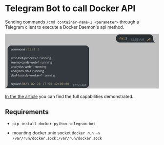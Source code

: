 # Telegram Bot to call Docker API

Sending commands `/cmd container-name-1 <parameter>` through a Telegram client to execute a Docker Daemon's api method.

![](list-command.png)



[In the the article](https://www.kvdm.dev/articles/telegram-bot-as-a-command-interface-for-docker-daemon/) you can find the full capabilities demonstrated.

## Requirements

- `pip install docker python-telegram-bot`

- mounting docker unix socket `docker run -v /var/run/docker.sock:/var/run/docker.sock`

